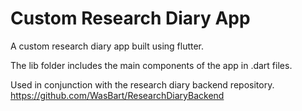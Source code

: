 # Custom Research Diary App

A custom research diary app built using flutter.

The lib folder includes the main components of the app in .dart files.

Used in conjunction with the research diary backend repository.
https://github.com/WasBart/ResearchDiaryBackend
